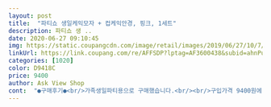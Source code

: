 ```yaml
---
layout: post 
title:  "파티쇼 생일케익모자 + 컵케익안경, 핑크, 1세트" 
description: 파티쇼 생 ..
date: 2020-06-27 09:10:45 
img: https://static.coupangcdn.com/image/retail/images/2019/06/27/10/7/2e811fb2-76d5-452d-b526-13dac4174de5.jpg 
linkUrl: https://link.coupang.com/re/AFFSDP?lptag=AF3600438&subid=ahnPublicAsk&pageKey=246970784&itemId=782261385&vendorItemId=4980411383&traceid=V0-113-679d9eeeaec49788 
categories: [1020] 
color: D9418C 
price: 9400 
author: Ask View Shop 
cont:  "●구매후기●<br/>가족생일파티용으로 구매했습니다.<br/><br/>구입가격 9400원에 온가족 즐겁게 생일파티했습니다.<br/><br/>귀여워요 ㅋㅋㅋㅋ 모자가 좀많이크지만 너무귀여워용 ㅋㅋ<br/>그래도 한번쓰고 버리는 1회용이아니라서 이가격에 만족합니다^^<br/>그렇다고 완전튼튼하지않은것은아지만.<br/><br/>단 모자와 안경을 동시착용 불가해요.<br/><br/>덕분에 생일이 신났네요.<br/><br/>로켓배송이라 생일당일 바로 도착해서 사용했어요.<br/><br/>모자는 안경쓰려고 뒤로 젖히면 초가 안보여서 의미없고 살짝 당겨써야하거든요.<br/><br/>모자만 파는것도 있더라고요.<br/> 고려해볼각!!<br/>모자와 한세트 너무잘어울리고요.<br/> ㅎ<br/>배송도빠르고 생일날 이거쓰고 사진많이찍었어요!<br/>배송오자마자 딸아이는 엄청좋아하네요 썬그라스 크기는<br/>별그램에서 보고 별개다있네했는데 쿠팡에 검색했더니<br/>별하나 뺀이유는 다른분들 상품평처럼 소재가 부직포같으재질??<br/>사진으로 남겨도 너무 멋진 생일파트 소품이예요.<br/><br/>사진찍을때도 귀엽게 나와서 다들 좋아해요<br/>생일파티에 빠질수 없는 파티도구에요ㅋㅋㅋ<br/>세탁이 번거로울것같아서 별하나 뺏어요.<br/><br/>손으로 물세탁해야할것같은 재질이고요.<br/><br/>아이한테는 좀크고 어른에게는 좀 작은듯한 사이즈예요<br/>안경은 너무 위로 솟았고<br/>앞으로 가족 생일때마다 이용하려고 샀어용<br/>역시쿠팡엔 없는게없네요.<br/> 게다가 로켓으로 하루만에 배송!<br/>옐로우했는데 산뜻하고 예뻐요 ㅎ<br/>인형이나 이런것처럼 막 세탁하고 그러기는 어려울것같아요<br/>조카가 또 엄청 좋아하더래요 뿌듯했습니다<br/>친구 너무 좋아해요 눈물만 안흘렸지 감동 받더라두요<br/>친구 생일 하루 전에 준비했는데 바로 배송와서 좋았어요<br/>테가 얇아서 막만지면 부러질것같은느낌 그래도 너무예뻐요.<br/><br/>파튀를 파튀답게 해주는 모자에요.<br/><br/>핑크, 옐로우, 블루 세가지 색상있는것중에 고민하다가<br/>한번해주기 가격도 괜찮고 친구 축하해주고 친구가 가져갔는데<br/>가족생일파티용으로 구매했습니다.<br/><br/>구입가격 9400원에 온가족 즐겁게 생일파티했습니다.<br/><br/>귀여워요 ㅋㅋㅋㅋ 모자가 좀많이크지만 너무귀여워용 ㅋㅋ<br/>그래도 한번쓰고 버리는 1회용이아니라서 이가격에 만족합니다^^<br/>그렇다고 완전튼튼하지않은것은아지만.<br/><br/>단 모자와 안경을 동시착용 불가해요.<br/><br/>덕분에 생일이 신났네요.<br/><br/>로켓배송이라 생일당일 바로 도착해서 사용했어요.<br/><br/>모자는 안경쓰려고 뒤로 젖히면 초가 안보여서 의미없고 살짝 당겨써야하거든요.<br/><br/>모자만 파는것도 있더라고요.<br/> 고려해볼각!!<br/>모자와 한세트 너무잘어울리고요.<br/> ㅎ<br/>배송도빠르고 생일날 이거쓰고 사진많이찍었어요!<br/>배송오자마자 딸아이는 엄청좋아하네요 썬그라스 크기는<br/>별그램에서 보고 별개다있네했는데 쿠팡에 검색했더니<br/>별하나 뺀이유는 다른분들 상품평처럼 소재가 부직포같으재질??<br/>사진으로 남겨도 너무 멋진 생일파트 소품이예요.<br/><br/>사진찍을때도 귀엽게 나와서 다들 좋아해요<br/>생일파티에 빠질수 없는 파티도구에요ㅋㅋㅋ<br/>세탁이 번거로울것같아서 별하나 뺏어요.<br/><br/>손으로 물세탁해야할것같은 재질이고요.<br/><br/>아이한테는 좀크고 어른에게는 좀 작은듯한 사이즈예요<br/>안경은 너무 위로 솟았고<br/>앞으로 가족 생일때마다 이용하려고 샀어용<br/>역시쿠팡엔 없는게없네요.<br/> 게다가 로켓으로 하루만에 배송!<br/>옐로우했는데 산뜻하고 예뻐요 ㅎ<br/>인형이나 이런것처럼 막 세탁하고 그러기는 어려울것같아요<br/>조카가 또 엄청 좋아하더래요 뿌듯했습니다<br/>친구 너무 좋아해요 눈물만 안흘렸지 감동 받더라두요<br/>친구 생일 하루 전에 준비했는데 바로 배송와서 좋았어요<br/>테가 얇아서 막만지면 부러질것같은느낌 그래도 너무예뻐요.<br/><br/>파튀를 파튀답게 해주는 모자에요.<br/><br/>핑크, 옐로우, 블루 세가지 색상있는것중에 고민하다가<br/>한번해주기 가격도 괜찮고 친구 축하해주고 친구가 가져갔는데<br/>" 
---
```

